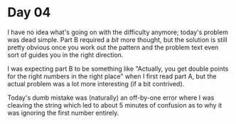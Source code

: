 # Day 04

I have no idea what's going on with the difficulty anymore; today's problem was dead simple. Part B required a _bit_
more thought, but the solution is still pretty obvious once you work out the pattern and the problem text even sort of
guides you in the right direction.

I was expecting part B to be something like "Actually, you get double points for the right numbers in the right place"
when I first read part A, but the actual problem was a lot more interesting (if a bit contrived).

Today's dumb mistake was (naturally) an off-by-one error where I was cleaving the string which led to about 5 minutes
of confusion as to why it was ignoring the first number entirely.
